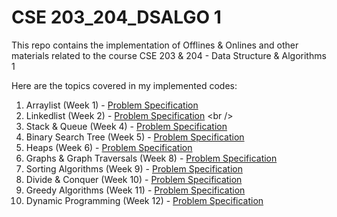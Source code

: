 # CSE 203_204_DSALGO 1
 
This repo contains the implementation of Offlines & Onlines and other materials related to the course CSE 203 & 204 - Data Structure & Algorithms 1 <br />

Here are the topics covered in my implemented codes:
    
   1. Arraylist (Week 1) - [Problem Specification](https://github.com/hishamcse/CSE-203_204_DSALGO-1/blob/main/CSE%20204/Week%201/Offline%201.pdf) <br />
   2. Linkedlist (Week 2) - [Problem Specification](https://github.com/hishamcse/CSE-203_204_DSALGO-1/blob/main/CSE%20204/Week%202/Linked_List_Offline_(Sample_Updated).pdf) <br />
   3. Stack & Queue (Week 4) - [Problem Specification](https://github.com/hishamcse/CSE-203_204_DSALGO-1/blob/main/CSE%20204/Week%204/Offline%203_Stack_Queue.pdf) <br />
   4. Binary Search Tree (Week 5) - [Problem Specification](https://github.com/hishamcse/CSE-203_204_DSALGO-1/blob/main/CSE%20204/Week%205/Assignment%204%20-%20BST%20Specs.pdf) <br />
   5. Heaps (Week 6) - [Problem Specification](https://github.com/hishamcse/CSE-203_204_DSALGO-1/blob/main/CSE%20204/Week%206/Heap_Offline.pdf) <br />
   6. Graphs & Graph Traversals (Week 8) - [Problem Specification](https://github.com/hishamcse/CSE-203_204_DSALGO-1/blob/main/CSE%20204/Week%208/Jan2021-CSE204-Offline6.pdf) <br />
   7. Sorting Algorithms (Week 9) - [Problem Specification](https://github.com/hishamcse/CSE-203_204_DSALGO-1/blob/main/CSE%20204/Week%209/Assignment%207%20on%20Sorting%20Algorithms.pdf) <br />
   8. Divide & Conquer (Week 10) - [Problem Specification](https://github.com/hishamcse/CSE-203_204_DSALGO-1/blob/main/CSE%20204/Week_10/DnC%20Offline%20CSE%20204%20January%202021.pdf) <br />
   9. Greedy Algorithms (Week 11) - [Problem Specification](https://github.com/hishamcse/CSE-203_204_DSALGO-1/blob/main/CSE%20204/Week_11/Jan2021-CSE204-Offline9.pdf) <br />
   10. Dynamic Programming (Week 12) - [Problem Specification](https://github.com/hishamcse/CSE-203_204_DSALGO-1/blob/main/CSE%20204/Week_12/Offline-10.pdf) <br />


